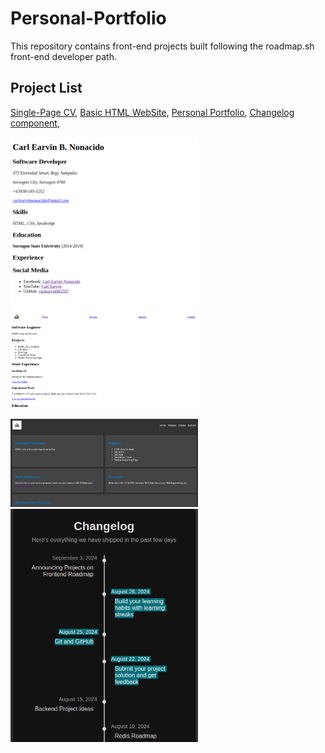 # Personal-Portfolio

This repository contains front-end projects built following the roadmap.sh front-end developer path.

## Project List

[Single-Page CV](https://roadmap.sh/projects/single-page-cv), 
[Basic HTML WebSite](https://roadmap.sh/projects/single-page-cv), 
[Personal Portfolio](https://roadmap.sh/projects/portfolio-website), 
[Changelog component](https://roadmap.sh/projects/changelog-component),

<p align="left">
<a href="/01-single-page-cv/">
  <img src="image/Screenshot from 2024-11-04 22-16-17.png" alt="Single Page CV" width="300"/> </a>
<a href="/02-basic-html-website/">
  <img src="image/basic-html-website.png" alt="Basic HTML Website" width="300"/> </a>
</p>
<p align="left">
<a href="/03-personal-portfolio/">
  <img src="image/portfolio.png" alt="Personal Portfolio" width="300"/> </a>
<a href="/04-changelog-component">
  <img src="image/change_log.png" alt="Changelog Component" width="300"/> </a>
</p>